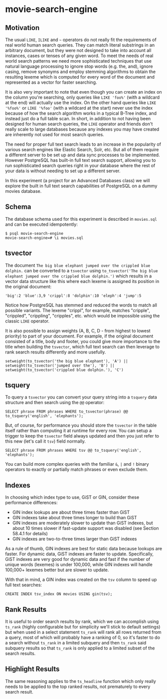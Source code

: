 # movie-search-engine

## Motivation

The usual `LIKE`, `ILIKE` and `~` operators do not really fit the requirements of real world human search queries. They can match literal substrings in an arbitrary document, but they were not designed to take into account all instances, cases or tenses of any given word. To meet the needs of real world search patterns we need more sophisticated techniques that use natural language processing to ignore stop words (e.g. the, and), ignore casing, remove synonyms and employ stemming algorithms to obtain the resulting lexeme which is computed for every word of the document and represented as a vector for faster searching.

It is also very important to note that even though you can create an index on the column you're searching, only queries like `LIKE 'foo%'` (with a wildcard at the end) will actually use the index. On the other hand queries like `LIKE '%foo%'` or `LIKE '%foo'` (with a wildcard at the start) never use the index because of how the search algorithm works in a typical B-Tree index, and instead just do a full table scan. In short, in addition to not having been designed for human search queries, the `LIKE` operator and friends don't really scale to large databases because any indexes you may have created are inherently not used for most search queries.

The need for proper full text search leads to an increase in the popularity of various search engines like Elastic Search, Solr, etc. But all of them require a different server to be set up and data sync processes to be implemented. However PostgreSQL has built-in full text search support, allowing you to run sophisticated search queries right in your database where the rest of your data is without needing to set up a different server.

In this experiment (a project for an Advanced Databases class) we will explore the built in full text search capabilities of PostgreSQL on a dummy movies database.

## Schema

The database schema used for this experiment is described in `movies.sql` and can be executed idempotently:

```
$ psql movie-search-engine
movie-search-engine=# \i movies.sql
```

## tsvector

The document `The big blue elephant jumped over the crippled blue dolphin.` can be converted to a `tsvector` using `to_tsvector('The big blue elephant jumped over the crippled blue dolphin.')` which results in a vector data structure like this where each lexeme is assigned its position in the original document:

```
'big':2 'blue':3,9 'crippl':8 'dolphin':10 'eleph':4 'jump':5
```

Notice how PostgreSQL has stemmed and reduced the words to match all possible variants. The lexeme "crippl", for example, matches "cripple", "crippled", "crippling", "cripples", etc. which would be impossible using the classic `LIKE` operator.

It is also possible to assign weights (A, B, C, D - from highest to lowest priority) to part of your document. For example, if the original document consisted of a title, body and footer, you could give more importance to the title when building the `tsvector`, which full text search can then leverage to rank search results differently and more usefully.

```
setweight(to_tsvector('the big blue elephant'), 'A') ||
setweight(to_tsvector('jumped over the'), 'B') ||
setweight(to_tsvector('crippled blue dolphin.'), 'C')
```

## tsquery

To query a `tsvector` you can convert your query string into a `tsquery` data structure and then search using the `@@` operator:

```
SELECT phrase FROM phrases WHERE to_tsvector(phrase) @@ to_tsquery('english', 'elephants');
```

But, of course, for performance you should store the `tsvector` in the table itself rather than computing it at runtime for every row. You can setup a trigger to keep the `tsvector` field always updated and then you just refer to this new (let's call it `tsv`) field normally.

```
SELECT phrase FROM phrases WHERE tsv @@ to_tsquery('english', 'elephants');
```

You can build more complex queries with the familiar `&`, `|` and `!` binary operators to exactly or partially match phrases or even exclude them.

## Indexes

In choosing which index type to use, GiST or GIN, consider these performance differences:

- GIN index lookups are about three times faster than GiST
- GIN indexes take about three times longer to build than GiST
- GIN indexes are moderately slower to update than GiST indexes, but about 10 times slower if fast-update support was disabled (see Section 58.4.1 for details)
- GIN indexes are two-to-three times larger than GiST indexes

As a rule of thumb, GIN indexes are best for static data because lookups are faster. For dynamic data, GiST indexes are faster to update. Specifically, GiST indexes are very good for dynamic data and fast if the number of unique words (lexemes) is under 100,000, while GIN indexes will handle 100,000+ lexemes better but are slower to update.

With that in mind, a GIN index was created on the `tsv` column to speed up full text searches:

```
CREATE INDEX tsv_index ON movies USING gin(tsv);
```

## Rank Results

It is useful to order search results by rank, which we can accomplish using `ts_rank` (highly configurable but for simplicity we'll stick to default settings) but when used in a select statement `ts_rank` will rank all rows returned from a query, most of which will probably have a ranking of 0, so it's faster to do a search without `ts_rank` in a limited subquery and then `ts_rank` said subquery results so that `ts_rank` is only applied to a limited subset of the search results.

## Highlight Results

The same reasoning applies to the `ts_headline` function which only really needs to be applied to the top ranked results, not prematurely to every search result.
